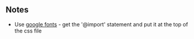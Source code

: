 ## Notes
- Use [google fonts](https://fonts.google.com) - get the '@import' statement and put it at the top of the css file 